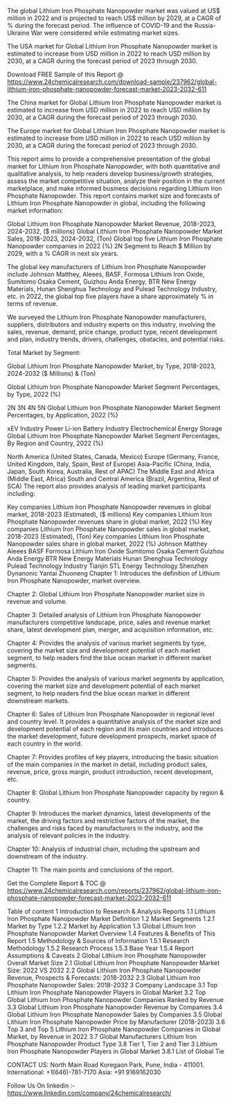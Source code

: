 The global Lithium Iron Phosphate Nanopowder market was valued at US$ million in 2022 and is projected to reach US$ million by 2029, at a CAGR of % during the forecast period. The influence of COVID-19 and the Russia-Ukraine War were considered while estimating market sizes.

The USA market for Global  Lithium Iron Phosphate Nanopowder  market is estimated to increase from USD million in 2022 to reach USD million by 2030, at a CAGR during the forecast period of 2023 through 2030.

Download FREE Sample of this Report @ https://www.24chemicalresearch.com/download-sample/237962/global-lithium-iron-phosphate-nanopowder-forecast-market-2023-2032-611

The China market for Global  Lithium Iron Phosphate Nanopowder market is estimated to increase from USD million in 2022 to reach USD million by 2030, at a CAGR during the forecast period of 2023 through 2030.

The Europe market for Global  Lithium Iron Phosphate Nanopowder market is estimated to increase from USD million in 2022 to reach USD million by 2030, at a CAGR during the forecast period of 2023 through 2030.

This report aims to provide a comprehensive presentation of the global market for Lithium Iron Phosphate Nanopowder, with both quantitative and qualitative analysis, to help readers develop business/growth strategies, assess the market competitive situation, analyze their position in the current marketplace, and make informed business decisions regarding Lithium Iron Phosphate Nanopowder. This report contains market size and forecasts of Lithium Iron Phosphate Nanopowder in global, including the following market information:

Global Lithium Iron Phosphate Nanopowder Market Revenue, 2018-2023, 2024-2032, ($ millions)
Global Lithium Iron Phosphate Nanopowder Market Sales, 2018-2023, 2024-2032, (Ton)
Global top five Lithium Iron Phosphate Nanopowder companies in 2022 (%)
2N Segment to Reach $ Million by 2029, with a % CAGR in next six years.

The global key manufacturers of Lithium Iron Phosphate Nanopowder include Johnson Matthey, Aleees, BASF, Formosa Lithium Iron Oxide, Sumitomo Osaka Cement, Guizhou Anda Energy, BTR New Energy Materials, Hunan Shenghua Technology and Pulead Technology Industry, etc. in 2022, the global top five players have a share approximately % in terms of revenue.

We surveyed the Lithium Iron Phosphate Nanopowder manufacturers, suppliers, distributors and industry experts on this industry, involving the sales, revenue, demand, price change, product type, recent development and plan, industry trends, drivers, challenges, obstacles, and potential risks.

Total Market by Segment:

Global Lithium Iron Phosphate Nanopowder Market, by Type, 2018-2023, 2024-2032 ($ Millions) & (Ton)

Global Lithium Iron Phosphate Nanopowder Market Segment Percentages, by Type, 2022 (%)

2N
3N
4N
5N
Global Lithium Iron Phosphate Nanopowder Market Segment Percentages, by Application, 2022 (%)

xEV Industry
Power Li-ion Battery Industry
Electrochemical Energy Storage
Global Lithium Iron Phosphate Nanopowder Market Segment Percentages, By Region and Country, 2022 (%)

North America (United States, Canada, Mexico)
Europe (Germany, France, United Kingdom, Italy, Spain, Rest of Europe)
Asia-Pacific (China, India, Japan, South Korea, Australia, Rest of APAC)
The Middle East and Africa (Middle East, Africa)
South and Central America (Brazil, Argentina, Rest of SCA)
The report also provides analysis of leading market participants including:

Key companies Lithium Iron Phosphate Nanopowder revenues in global market, 2018-2023 (Estimated), ($ millions)
Key companies Lithium Iron Phosphate Nanopowder revenues share in global market, 2022 (%)
Key companies Lithium Iron Phosphate Nanopowder sales in global market, 2018-2023 (Estimated), (Ton)
Key companies Lithium Iron Phosphate Nanopowder sales share in global market, 2022 (%)
Johnson Matthey
Aleees
BASF
Formosa Lithium Iron Oxide
Sumitomo Osaka Cement
Guizhou Anda Energy
BTR New Energy Materials
Hunan Shenghua Technology
Pulead Technology Industry
Tianjin STL Energy Technology
Shenzhen Dynanonic
Yantai Zhuoneng
Chapter 1: Introduces the definition of Lithium Iron Phosphate Nanopowder, market overview.

Chapter 2: Global Lithium Iron Phosphate Nanopowder market size in revenue and volume.

Chapter 3: Detailed analysis of Lithium Iron Phosphate Nanopowder manufacturers competitive landscape, price, sales and revenue market share, latest development plan, merger, and acquisition information, etc.

Chapter 4: Provides the analysis of various market segments by type, covering the market size and development potential of each market segment, to help readers find the blue ocean market in different market segments.

Chapter 5: Provides the analysis of various market segments by application, covering the market size and development potential of each market segment, to help readers find the blue ocean market in different downstream markets.

Chapter 6: Sales of Lithium Iron Phosphate Nanopowder in regional level and country level. It provides a quantitative analysis of the market size and development potential of each region and its main countries and introduces the market development, future development prospects, market space of each country in the world.

Chapter 7: Provides profiles of key players, introducing the basic situation of the main companies in the market in detail, including product sales, revenue, price, gross margin, product introduction, recent development, etc.

Chapter 8: Global Lithium Iron Phosphate Nanopowder capacity by region & country.

Chapter 9: Introduces the market dynamics, latest developments of the market, the driving factors and restrictive factors of the market, the challenges and risks faced by manufacturers in the industry, and the analysis of relevant policies in the industry.

Chapter 10: Analysis of industrial chain, including the upstream and downstream of the industry.

Chapter 11: The main points and conclusions of the report.

Get the Complete Report & TOC @ https://www.24chemicalresearch.com/reports/237962/global-lithium-iron-phosphate-nanopowder-forecast-market-2023-2032-611

Table of content
1 Introduction to Research & Analysis Reports
1.1 Lithium Iron Phosphate Nanopowder Market Definition
1.2 Market Segments
1.2.1 Market by Type
1.2.2 Market by Application
1.3 Global Lithium Iron Phosphate Nanopowder Market Overview
1.4 Features & Benefits of This Report
1.5 Methodology & Sources of Information
1.5.1 Research Methodology
1.5.2 Research Process
1.5.3 Base Year
1.5.4 Report Assumptions & Caveats
2 Global Lithium Iron Phosphate Nanopowder Overall Market Size
2.1 Global Lithium Iron Phosphate Nanopowder Market Size: 2022 VS 2032
2.2 Global Lithium Iron Phosphate Nanopowder Revenue, Prospects & Forecasts: 2018-2032
2.3 Global Lithium Iron Phosphate Nanopowder Sales: 2018-2032
3 Company Landscape
3.1 Top Lithium Iron Phosphate Nanopowder Players in Global Market
3.2 Top Global Lithium Iron Phosphate Nanopowder Companies Ranked by Revenue
3.3 Global Lithium Iron Phosphate Nanopowder Revenue by Companies
3.4 Global Lithium Iron Phosphate Nanopowder Sales by Companies
3.5 Global Lithium Iron Phosphate Nanopowder Price by Manufacturer (2018-2023)
3.6 Top 3 and Top 5 Lithium Iron Phosphate Nanopowder Companies in Global Market, by Revenue in 2022
3.7 Global Manufacturers Lithium Iron Phosphate Nanopowder Product Type
3.8 Tier 1, Tier 2 and Tier 3 Lithium Iron Phosphate Nanopowder Players in Global Market
3.8.1 List of Global Tie

CONTACT US:
North Main Road Koregaon Park, Pune, India - 411001.
International: +1(646)-781-7170
Asia: +91 9169162030

Follow Us On linkedin :- https://www.linkedin.com/company/24chemicalresearch/

